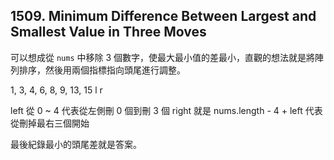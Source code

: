 ## 1509. Minimum Difference Between Largest and Smallest Value in Three Moves

可以想成從 `nums` 中移除 3 個數字，使最大最小值的差最小，直觀的想法就是將陣列排序，然後用兩個指標指向頭尾進行調整。

1, 3, 4, 6, 8, 9, 13, 15
l           r

left 從 0 ~ 4 代表從左側刪 0 個到刪 3 個
right 就是 nums.length - 4 + left 代表從刪掉最右三個開始

最後紀錄最小的頭尾差就是答案。
